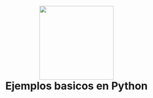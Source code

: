 ﻿<h1 align="center">
<br>
  <img src="[https://www.pngwing.com/es/free-png-hcbwh]"  alt= "" width=200">
  <br>
  Ejemplos basicos en Python
  <br><br>
</h1>
